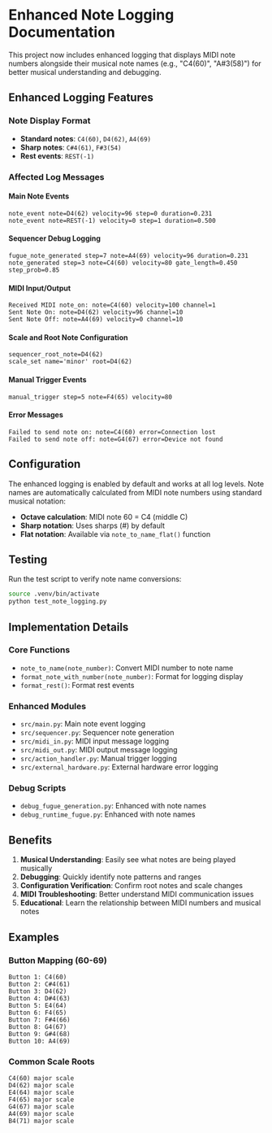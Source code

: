 # Enhanced Note Logging Documentation

This project now includes enhanced logging that displays MIDI note numbers alongside their musical note names (e.g., "C4(60)", "A#3(58)") for better musical understanding and debugging.

## Enhanced Logging Features

### Note Display Format
- **Standard notes**: `C4(60)`, `D4(62)`, `A4(69)`
- **Sharp notes**: `C#4(61)`, `F#3(54)`
- **Rest events**: `REST(-1)`

### Affected Log Messages

#### Main Note Events
```
note_event note=D4(62) velocity=96 step=0 duration=0.231
note_event note=REST(-1) velocity=0 step=1 duration=0.500
```

#### Sequencer Debug Logging
```
fugue_note_generated step=7 note=A4(69) velocity=96 duration=0.231
note_generated step=3 note=C4(60) velocity=80 gate_length=0.450 step_prob=0.85
```

#### MIDI Input/Output
```
Received MIDI note_on: note=C4(60) velocity=100 channel=1
Sent Note On: note=D4(62) velocity=96 channel=10
Sent Note Off: note=A4(69) velocity=0 channel=10
```

#### Scale and Root Note Configuration
```
sequencer_root_note=D4(62)
scale_set name='minor' root=D4(62)
```

#### Manual Trigger Events
```
manual_trigger step=5 note=F4(65) velocity=80
```

#### Error Messages
```
Failed to send note on: note=C4(60) error=Connection lost
Failed to send note off: note=G4(67) error=Device not found
```

## Configuration

The enhanced logging is enabled by default and works at all log levels. Note names are automatically calculated from MIDI note numbers using standard musical notation:

- **Octave calculation**: MIDI note 60 = C4 (middle C)
- **Sharp notation**: Uses sharps (#) by default
- **Flat notation**: Available via `note_to_name_flat()` function

## Testing

Run the test script to verify note name conversions:

```bash
source .venv/bin/activate
python test_note_logging.py
```

## Implementation Details

### Core Functions
- `note_to_name(note_number)`: Convert MIDI number to note name
- `format_note_with_number(note_number)`: Format for logging display
- `format_rest()`: Format rest events

### Enhanced Modules
- `src/main.py`: Main note event logging
- `src/sequencer.py`: Sequencer note generation
- `src/midi_in.py`: MIDI input message logging
- `src/midi_out.py`: MIDI output message logging
- `src/action_handler.py`: Manual trigger logging
- `src/external_hardware.py`: External hardware error logging

### Debug Scripts
- `debug_fugue_generation.py`: Enhanced with note names
- `debug_runtime_fugue.py`: Enhanced with note names

## Benefits

1. **Musical Understanding**: Easily see what notes are being played musically
2. **Debugging**: Quickly identify note patterns and ranges
3. **Configuration Verification**: Confirm root notes and scale changes
4. **MIDI Troubleshooting**: Better understand MIDI communication issues
5. **Educational**: Learn the relationship between MIDI numbers and musical notes

## Examples

### Button Mapping (60-69)
```
Button 1: C4(60)
Button 2: C#4(61) 
Button 3: D4(62)
Button 4: D#4(63)
Button 5: E4(64)
Button 6: F4(65)
Button 7: F#4(66)
Button 8: G4(67)
Button 9: G#4(68)
Button 10: A4(69)
```

### Common Scale Roots
```
C4(60) major scale
D4(62) major scale  
E4(64) major scale
F4(65) major scale
G4(67) major scale
A4(69) major scale
B4(71) major scale
```
